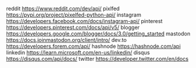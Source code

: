 reddit https://www.reddit.com/dev/api/
pixlfed https://pypi.org/project/pixelfed-python-api/
instagram https://developers.facebook.com/docs/instagram-api/
pinterest https://developers.pinterest.com/docs/api/v5/
blogger https://developers.google.com/blogger/docs/3.0/getting_started
mastodon https://docs.joinmastodon.org/client/intro/
dev.to https://developers.forem.com/api/
hashnode https://hashnode.com/api
linkedin https://learn.microsoft.com/en-us/linkedin/
disqus https://disqus.com/api/docs/
twitter https://developer.twitter.com/en/docs


